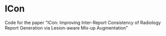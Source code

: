 # ICon
Code for the paper "ICon: Improving Inter-Report Consistency of Radiology Report Generation via Lesion-aware Mix-up Augmentation"
